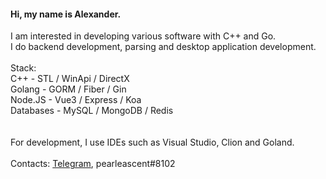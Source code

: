 #### Hi, my name is Alexander. 

I am interested in developing various software with C++ and Go.
<br>
I do backend development, parsing and desktop application development.
<br>
<br>
Stack: <br>
C++ - STL / WinApi / DirectX<br>
Golang - GORM / Fiber / Gin<br>
Node.JS - Vue3 / Express / Koa <br>
Databases - MySQL / MongoDB / Redis<br>
<br>
<br>
For development, I use IDEs such as Visual Studio, Clion and Goland.
<br>
<br>
Contacts: [Telegram](https://t.me/moneycollector), pearleascent#8102
